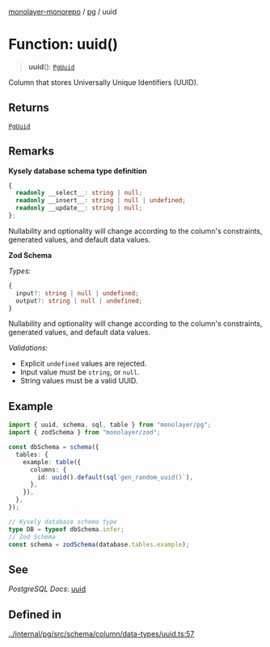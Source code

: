 [monolayer-monorepo](../../index.md) / [pg](../index.md) / uuid

# Function: uuid()

> **uuid**(): [`PgUuid`](../classes/PgUuid.md)

Column that stores Universally Unique Identifiers (UUID).

## Returns

[`PgUuid`](../classes/PgUuid.md)

## Remarks

**Kysely database schema type definition**
```ts
{
  readonly __select__: string | null;
  readonly __insert__: string | null | undefined;
  readonly __update__: string | null;
};
```
Nullability and optionality will change according to the column's constraints, generated values, and default data values.

**Zod Schema**

*Types:*
```ts
{
  input?: string | null | undefined;
  output?: string | null | undefined;
}
```
Nullability and optionality will change according to the column's constraints, generated values, and default data values.

*Validations:*
- Explicit `undefined` values are rejected.
- Input value must be `string`, or `null`.
- String values must be a valid UUID.

## Example

```ts
import { uuid, schema, sql, table } from "monolayer/pg";
import { zodSchema } from "monolayer/zod";

const dbSchema = schema({
  tables: {
    example: table({
      columns: {
        id: uuid().default(sql`gen_random_uuid()`),
      },
    }),
  },
});

// Kysely database schema type
type DB = typeof dbSchema.infer;
// Zod Schema
const schema = zodSchema(database.tables.example);
```

## See

*PostgreSQL Docs*: [uuid](https://www.postgresql.org/docs/current/datatype-uuid.html#DATATYPE-UUID)

## Defined in

[../internal/pg/src/schema/column/data-types/uuid.ts:57](https://github.com/dunkelbraun/monolayer/blob/6bdf3be3c6969418f99f4a76945aeb545cab66bd/internal/pg/src/schema/column/data-types/uuid.ts#L57)
